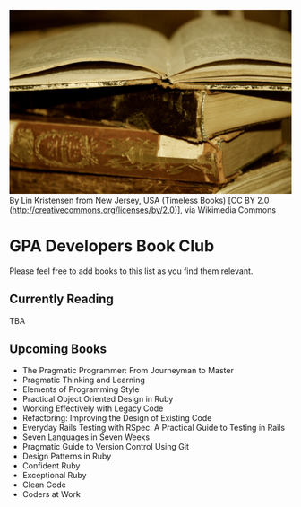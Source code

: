 ![timeless books](Timeless_Books.jpg)
By Lin Kristensen from New Jersey, USA (Timeless Books) [CC BY 2.0 (http://creativecommons.org/licenses/by/2.0)], via Wikimedia Commons

# GPA Developers Book Club

Please feel free to add books to this list as you find them relevant.

## Currently Reading

TBA

## Upcoming Books

* The Pragmatic Programmer: From Journeyman to Master
* Pragmatic Thinking and Learning
* Elements of Programming Style
* Practical Object Oriented Design in Ruby
* Working Effectively with Legacy Code
* Refactoring: Improving the Design of Existing Code
* Everyday Rails Testing with RSpec: A Practical Guide to Testing in Rails
* Seven Languages in Seven Weeks
* Pragmatic Guide to Version Control Using Git
* Design Patterns in Ruby
* Confident Ruby
* Exceptional Ruby
* Clean Code
* Coders at Work
